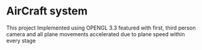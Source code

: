 # AirCraft system 
This project Implemented  using OPENGL 3.3 featured with first, third person camera and all plane movements accelerated due to plane speed within every stage
